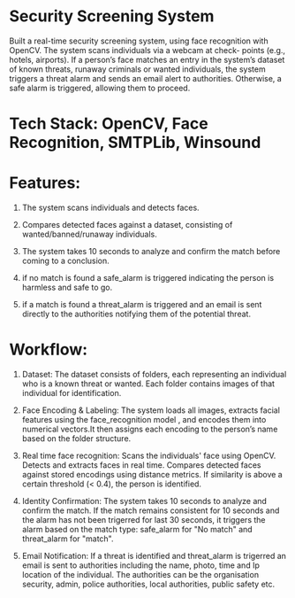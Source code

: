 # Security Screening System
Built a real-time security screening system, using face recognition with OpenCV. The system scans individuals via a webcam at check- points (e.g., hotels, airports). If a person’s face matches an
entry in the system’s dataset of known threats, runaway criminals or wanted individuals, the system triggers a threat alarm and sends
an email alert to authorities. Otherwise, a safe alarm is triggered, allowing them to proceed.

# Tech Stack: OpenCV, Face Recognition, SMTPLib, Winsound

# Features:
1. The system scans individuals and detects faces.

2. Compares detected faces against a dataset, consisting of wanted/banned/runaway individuals.

3. The system takes 10 seconds to analyze and confirm the match before coming to a conclusion.

4. if no match is found a safe_alarm is triggered indicating the person is harmless and safe to go.

5. if a match is found a threat_alarm is triggered and an email is sent directly to the authorities notifying them of the potential threat.

# Workflow:
1. Dataset: The dataset consists of folders, each representing an individual who is a known threat or wanted. Each folder contains images of that individual for identification.

2. Face Encoding & Labeling: The system loads all images, extracts facial features using the face_recognition model , and encodes them into numerical vectors.It then assigns each encoding to the person’s name based on the folder structure.

3. Real time face recognition: Scans the individuals' face using OpenCV. Detects and extracts faces in real time. Compares detected faces against stored encodings using distance metrics. If similarity is above a certain threshold (< 0.4), the person is identified.

4. Identity Confirmation:  The system takes 10 seconds to analyze and confirm the match. If the match remains consistent for 10 seconds and the alarm has not been trigerred for last 30 seconds, it triggers the alarm based on the match type: safe_alarm for "No match" and threat_alarm for "match".

5. Email Notification: If a threat is identified and threat_alarm is trigerred an email is sent to authorities including the name, photo, time and Ip location of the individual. The authorities can be the organisation security, admin, police authorities, local authorities, public safety etc.

